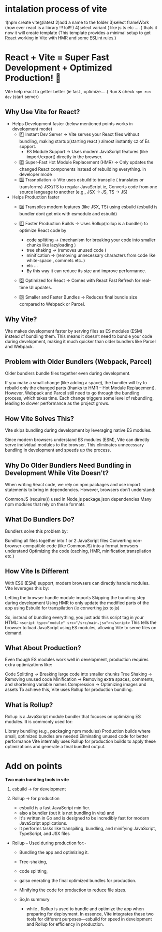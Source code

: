 # intalation process of  vite   
1)npm create vite@latest 
2)add a name to the folder
3)select frameWork (how ever react is a library !!! lol!!!)
4)select variant    ( like js ts etc .... )
thats it now it will create  template  (This template provides a minimal setup to get React working in Vite with HMR and some ESLint rules.)


# React + Vite  = Super Fast Development + Optimized Production! 🚀
Vite help react to getter better (ie fast , optimize.....)
Run & check `npm run dev` (start server) 

## Why Use Vite for React?
- Helps Development faster (below mentioned points works in development mode)
    - 1️⃣ Instant Dev Server → Vite serves your React files without bundling, making startup(starting react ) almost instantly cz of Es support.
        - ES Module Support → Uses modern JavaScript features (like import/export) directly in the browser.
    - 2️⃣ Super-Fast Hot Module Replacement (HMR) → Only updates the changed React components instead of rebuilding everything. in developer mode 
    - 3️⃣ Trasnpilation  -> Vite uses esbuild to transpile ( translates or transforms) JSX/TS to regular JavaScript
    ie,
    Converts code from one source language to another (e.g., JSX → JS, TS → JS)
- Helps Production faster
    - 0️⃣  Transpiles modern features (like JSX, TS) using esbuild (esbuild is bundler  dont get mix with esmodule and esbuild)
    - 1️⃣ Faster Production Builds → Uses Rollup(rollup is a bundler) to optimize React code by 
        - code splitting ->  (mechanism for breaking your code into smaller chunks like lazyloading )
        - tree shaking -> (removes unused code )
        - minification -> (removing unnecessary characters from code like white-space , commets etc..)
        - etc ...
        * By this way it can reduce its size and improve performance.

    - 2️⃣ Optimized for React → Comes with React Fast Refresh for real-time UI updates.

    - 3️⃣ Smaller and Faster Bundles → Reduces final bundle size compared to Webpack or Parcel.


## Why Vite?
Vite makes development faster by serving files as ES modules (ESM) instead of bundling them. This means it doesn’t need to bundle your code during development, making it much quicker than older bundlers like Parcel and Webpack.


## Problem with Older Bundlers (Webpack, Parcel)
Older bundlers bundle files together even during development.

If you make a small change (like adding a space), the bundler will try to rebuild only the changed parts (thanks to HMR – Hot Module Replacement).
However, Webpack and Parcel still need to go through the bundling process, which takes time.
Each change triggers some level of rebundling, leading to slower performance as the project grows.

## How Vite Solves This?
Vite skips bundling during development by leveraging native ES modules.

Since modern browsers understand ES modules (ESM), Vite can directly serve individual modules to the browser.
This eliminates unnecessary bundling in development and speeds up the process.

## Why Do Older Bundlers Need Bundling in Development While Vite Doesn't?
When writing React code, we rely on npm packages and use import statements to bring in dependencies.
However, browsers don’t understand:

CommonJS (require()) used in Node.js
package.json dependencies
Many npm modules that rely on these formats

## What Do Bundlers Do?
Bundlers solve this problem by:

Bundling all files together into 1 or 2 JavaScript files
Converting non-browser-compatible code (like CommonJS) into a format browsers understand
Optimizing the code (caching, HMR, minification,transpilation etc.)

## How Vite Is Different
With ES6 (ESM) support, modern browsers can directly handle modules. Vite leverages this by:

Letting the browser handle module imports
Skipping the bundling step during development
Using HMR to only update the modified parts of the app
using Esbuild for transpilation  (ie converting jsx to js)

So, instead of bundling everything, you just add this script tag in your HTML:
`<script type="module" src="/src/main.jsx"></script>`
This tells the browser to load JavaScript using ES modules, allowing Vite to serve files on demand.

## What About Production?
Even though ES modules work well in development, production requires extra optimizations like:

Code Splitting → Breaking large code into smaller chunks
Tree Shaking → Removing unused code
Minification → Removing extra spaces, comments, and shortening variable names
Compression → Optimizing images and assets
To achieve this, Vite uses Rollup for production bundling.

## What is Rollup?
Rollup is a JavaScript module bundler that focuses on optimizing ES modules. It is commonly used for:

Library bundling (e.g., packaging npm modules)
Production builds where small, optimized bundles are needed
Eliminating unused code for better performance
Vite internally uses Rollup for production builds to apply these optimizations and generate a final bundled output.



# Add on points 

**Two main bundling tools in vite**
1) esbuild -> for development
2) Rollup  -> for production

    - esbuild is a fast JavaScript minifier.
    - also a  bundler (but it is not  bundling in vite) and 
    - It's written in Go and is designed to be incredibly fast for modern JavaScript applications. 
    - It performs tasks like transpiling, bundling, and minifying JavaScript, TypeScript, and JSX files    

- Rollup – Used during production for:-
    - Bundling the app and optimizing it.
    - Tree-shaking, 
    - code splitting, 
    - galso enerating the final optimized bundles for production.
    - Minifying the code for production to reduce file sizes.
    
    
    - So,In summury
       - while , Rollup is used to bundle and optimize the app when preparing for deployment.
        In essence, Vite integrates these two tools for different purposes—esbuild for speed in development and Rollup for efficiency in production.